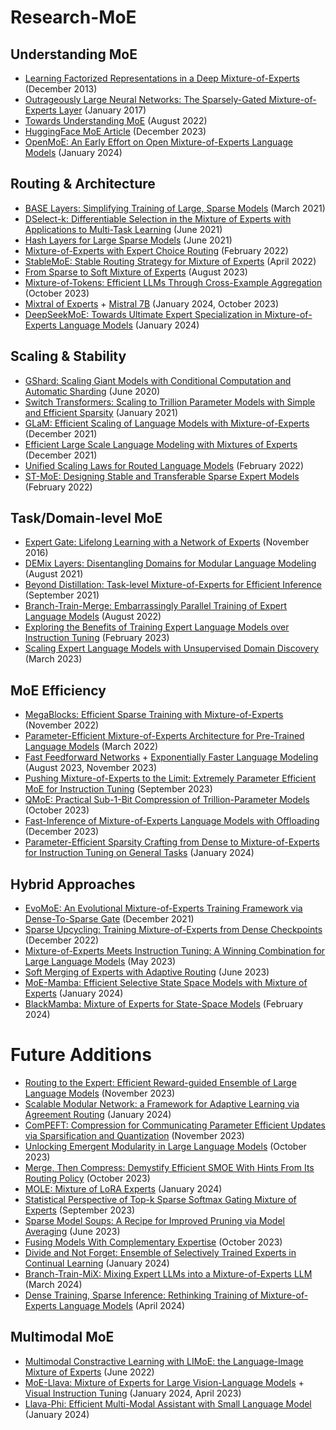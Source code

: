 # Research-MoE

## Understanding MoE
- [Learning Factorized Representations in a Deep Mixture-of-Experts](https://arxiv.org/abs/1312.4314) (December 2013)
- [Outrageously Large Neural Networks: The Sparsely-Gated Mixture-of-Experts Layer](https://arxiv.org/abs/1701.06538) (January 2017)
- [Towards Understanding MoE](https://arxiv.org/abs/2208.02813) (August 2022)
- [HuggingFace MoE Article](https://huggingface.co/blog/moe) (December 2023)
- [OpenMoE: An Early Effort on Open Mixture-of-Experts Language Models](https://arxiv.org/abs/2402.01739) (January 2024)

## Routing & Architecture
- [BASE Layers: Simplifying Training of Large, Sparse Models](https://arxiv.org/abs/2103.16716) (March 2021)
- [DSelect-k: Differentiable Selection in the Mixture of Experts with Applications to Multi-Task Learning](https://arxiv.org/abs/2106.03760) (June 2021)
- [Hash Layers for Large Sparse Models](https://arxiv.org/abs/2106.04426) (June 2021)
- [Mixture-of-Experts with Expert Choice Routing](https://arxiv.org/abs/2202.09368) (February 2022)
- [StableMoE: Stable Routing Strategy for Mixture of Experts](https://arxiv.org/abs/2204.08396) (April 2022)
- [From Sparse to Soft Mixture of Experts](https://arxiv.org/abs/2308.00951) (August 2023)
- [Mixture-of-Tokens: Efficient LLMs Through Cross-Example Aggregation](https://arxiv.org/abs/2310.15961) (October 2023)
- [Mixtral of Experts](https://arxiv.org/abs/2401.04088) + [Mistral 7B](https://arxiv.org/abs/2310.06825) (January 2024, October 2023)
- [DeepSeekMoE: Towards Ultimate Expert Specialization in Mixture-of-Experts Language Models](https://arxiv.org/abs/2401.06066) (January 2024)

## Scaling & Stability
- [GShard: Scaling Giant Models with Conditional Computation and Automatic Sharding](https://arxiv.org/abs/2006.16668) (June 2020)
- [Switch Transformers: Scaling to Trillion Parameter Models with Simple and Efficient Sparsity](https://arxiv.org/abs/2101.03961) (January 2021)
- [GLaM: Efficient Scaling of Language Models with Mixture-of-Experts](https://arxiv.org/abs/2112.06905) (December 2021)
- [Efficient Large Scale Language Modeling with Mixtures of Experts](https://arxiv.org/abs/2112.10684) (December 2021)
- [Unified Scaling Laws for Routed Language Models](https://arxiv.org/abs/2202.01169) (February 2022)
- [ST-MoE: Designing Stable and Transferable Sparse Expert Models](https://arxiv.org/abs/2202.08906) (February 2022)

## Task/Domain-level MoE
- [Expert Gate: Lifelong Learning with a Network of Experts](https://arxiv.org/abs/1611.06194) (November 2016)
- [DEMix Layers: Disentangling Domains for Modular Language Modeling](https://arxiv.org/abs/2108.05036) (August 2021)
- [Beyond Distillation: Task-level Mixture-of-Experts for Efficient Inference](https://arxiv.org/abs/2110.03742) (September 2021)
- [Branch-Train-Merge: Embarrassingly Parallel Training of Expert Language Models](https://arxiv.org/abs/2208.03306) (August 2022)
- [Exploring the Benefits of Training Expert Language Models over Instruction Tuning](https://arxiv.org/abs/2302.03202) (February 2023)
- [Scaling Expert Language Models with Unsupervised Domain Discovery](https://arxiv.org/abs/2303.14177) (March 2023)

## MoE Efficiency
- [MegaBlocks: Efficient Sparse Training with Mixture-of-Experts](https://arxiv.org/abs/2211.15841) (November 2022)
- [Parameter-Efficient Mixture-of-Experts Architecture for Pre-Trained Language Models](https://arxiv.org/abs/2203.01104) (March 2022)
- [Fast Feedforward Networks](https://arxiv.org/abs/2308.14711) + [Exponentially Faster Language Modeling](https://arxiv.org/abs/2311.10770) (August 2023, November 2023)
- [Pushing Mixture-of-Experts to the Limit: Extremely Parameter Efficient MoE for Instruction Tuning](https://arxiv.org/abs/2309.05444) (September 2023)
- [QMoE: Practical Sub-1-Bit Compression of Trillion-Parameter Models](https://arxiv.org/abs/2310.16795) (October 2023)
- [Fast-Inference of Mixture-of-Experts Language Models with Offloading](https://arxiv.org/abs/2312.17238) (December 2023)
- [Parameter-Efficient Sparsity Crafting from Dense to Mixture-of-Experts for Instruction Tuning on General Tasks](https://arxiv.org/abs/2401.02731) (January 2024)

## Hybrid Approaches
- [EvoMoE: An Evolutional Mixture-of-Experts Training Framework via Dense-To-Sparse Gate](https://arxiv.org/abs/2112.14397) (December 2021)
- [Sparse Upcycling: Training Mixture-of-Experts from Dense Checkpoints](https://arxiv.org/abs/2212.05055) (December 2022)
- [Mixture-of-Experts Meets Instruction Tuning: A Winning Combination for Large Language Models](https://arxiv.org/abs/2305.14705) (May 2023)
- [Soft Merging of Experts with Adaptive Routing](https://arxiv.org/abs/2306.03745) (June 2023)
- [MoE-Mamba: Efficient Selective State Space Models with Mixture of Experts](https://arxiv.org/abs/2401.04081) (January 2024)
- [BlackMamba: Mixture of Experts for State-Space Models](https://arxiv.org/abs/2402.01771) (February 2024)




# Future Additions

- [Routing to the Expert: Efficient Reward-guided Ensemble of Large
Language Models](https://arxiv.org/abs/2311.08692) (November 2023)
- [Scalable Modular Network: a Framework for Adaptive Learning via Agreement Routing](https://openreview.net/forum?id=pEKJl5sflp) (January 2024)
- [ComPEFT: Compression for Communicating Parameter Efficient Updates via
Sparsification and Quantization](https://arxiv.org/abs/2311.13171) (November 2023)
- [Unlocking Emergent Modularity in Large Language Models](https://arxiv.org/abs/2310.10908) (October 2023)
- [Merge, Then Compress: Demystify Efficient SMOE With Hints From Its Routing Policy](https://arxiv.org/abs/2310.01334) (October 2023)
- [MOLE: Mixture of LoRA Experts](https://openreview.net/forum?id=uWvKBCYh4S) (January 2024)
- [Statistical Perspective of Top-k Sparse Softmax Gating Mixture of Experts](https://arxiv.org/abs/2309.13850) (September 2023)
- [Sparse Model Soups: A Recipe for Improved Pruning via Model Averaging](https://arxiv.org/abs/2306.16788) (June 2023)
- [Fusing Models With Complementary Expertise](https://arxiv.org/abs/2310.01542) (October 2023)
- [Divide and Not Forget: Ensemble of Selectively Trained Experts in Continual Learning](https://arxiv.org/abs/2401.10191) (January 2024)
- [Branch-Train-MiX: Mixing Expert LLMs into a Mixture-of-Experts LLM](https://arxiv.org/abs/2403.07816) (March 2024)
- [Dense Training, Sparse Inference: Rethinking Training of Mixture-of-Experts Language Models](https://arxiv.org/abs/2404.05567) (April 2024)

## Multimodal MoE
- [Multimodal Constractive Learning with LIMoE: the Language-Image Mixture of Experts](https://arxiv.org/abs/2206.02770) (June 2022)
- [MoE-Llava: Mixture of Experts for Large Vision-Language Models](https://arxiv.org/abs/2401.15947) + [Visual Instruction Tuning](https://arxiv.org/abs/2304.08485) (January 2024, April 2023)
- [Llava-Phi: Efficient Multi-Modal Assistant with Small Language Model](https://arxiv.org/abs/2401.02330) (January 2024)
